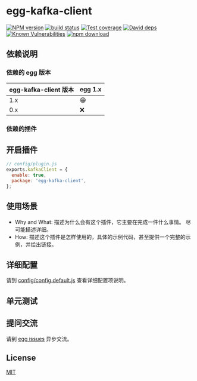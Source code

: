 # egg-kafka-client

[![NPM version][npm-image]][npm-url]
[![build status][travis-image]][travis-url]
[![Test coverage][codecov-image]][codecov-url]
[![David deps][david-image]][david-url]
[![Known Vulnerabilities][snyk-image]][snyk-url]
[![npm download][download-image]][download-url]

[npm-image]: https://img.shields.io/npm/v/egg-kafka-client.svg?style=flat-square
[npm-url]: https://npmjs.org/package/egg-kafka-client
[travis-image]: https://img.shields.io/travis/eggjs/egg-kafka-client.svg?style=flat-square
[travis-url]: https://travis-ci.org/eggjs/egg-kafka-client
[codecov-image]: https://img.shields.io/codecov/c/github/eggjs/egg-kafka-client.svg?style=flat-square
[codecov-url]: https://codecov.io/github/eggjs/egg-kafka-client?branch=master
[david-image]: https://img.shields.io/david/eggjs/egg-kafka-client.svg?style=flat-square
[david-url]: https://david-dm.org/eggjs/egg-kafka-client
[snyk-image]: https://snyk.io/test/npm/egg-kafka-client/badge.svg?style=flat-square
[snyk-url]: https://snyk.io/test/npm/egg-kafka-client
[download-image]: https://img.shields.io/npm/dm/egg-kafka-client.svg?style=flat-square
[download-url]: https://npmjs.org/package/egg-kafka-client

<!--
Description here.
-->

## 依赖说明

### 依赖的 egg 版本

egg-kafka-client 版本 | egg 1.x
--- | ---
1.x | 😁
0.x | ❌

### 依赖的插件
<!--

如果有依赖其它插件，请在这里特别说明。如

- security
- multipart

-->

## 开启插件

```js
// config/plugin.js
exports.kafkaClient = {
  enable: true,
  package: 'egg-kafka-client',
};
```

## 使用场景

- Why and What: 描述为什么会有这个插件，它主要在完成一件什么事情。
尽可能描述详细。
- How: 描述这个插件是怎样使用的，具体的示例代码，甚至提供一个完整的示例，并给出链接。

## 详细配置

请到 [config/config.default.js](config/config.default.js) 查看详细配置项说明。

## 单元测试

<!-- 描述如何在单元测试中使用此插件，例如 schedule 如何触发。无则省略。-->

## 提问交流

请到 [egg issues](https://github.com/eggjs/egg/issues) 异步交流。

## License

[MIT](LICENSE)

